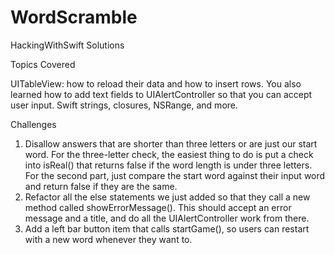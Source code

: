 # WordScramble
HackingWithSwift Solutions

Topics Covered

UITableView: how to reload their data and how to insert rows. 
You also learned how to add text fields to UIAlertController so that you can accept user input.
Swift strings, closures, NSRange, and more.

Challenges

1) Disallow answers that are shorter than three letters or are just our start word. For the three-letter check, the easiest thing to do is put a check into isReal() that returns false if the word length is under three letters. For the second part, just compare the start word against their input word and return false if they are the same.
2) Refactor all the else statements we just added so that they call a new method called showErrorMessage(). This should accept an error message and a title, and do all the UIAlertController work from there.
3) Add a left bar button item that calls startGame(), so users can restart with a new word whenever they want to.
